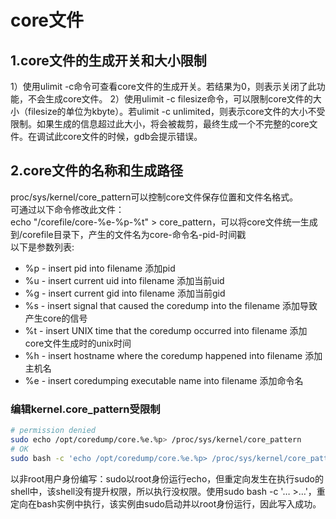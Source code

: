 # core文件

## 1.core文件的生成开关和大小限制

1）使用ulimit -c命令可查看core文件的生成开关。若结果为0，则表示关闭了此功能，不会生成core文件。
2）使用ulimit -c filesize命令，可以限制core文件的大小（filesize的单位为kbyte）。若ulimit -c unlimited，则表示core文件的大小不受限制。如果生成的信息超过此大小，将会被裁剪，最终生成一个不完整的core文件。在调试此core文件的时候，gdb会提示错误。

## 2.core文件的名称和生成路径

proc/sys/kernel/core_pattern可以控制core文件保存位置和文件名格式。  
可通过以下命令修改此文件：  
echo "/corefile/core-%e-%p-%t" > core_pattern，可以将core文件统一生成到/corefile目录下，产生的文件名为core-命令名-pid-时间戳  
以下是参数列表:

- %p - insert pid into filename 添加pid
- %u - insert current uid into filename 添加当前uid
- %g - insert current gid into filename 添加当前gid
- %s - insert signal that caused the coredump into the filename 添加导致产生core的信号
- %t - insert UNIX time that the coredump occurred into filename 添加core文件生成时的unix时间
- %h - insert hostname where the coredump happened into filename 添加主机名
- %e - insert coredumping executable name into filename 添加命令名

### 编辑kernel.core_pattern受限制

```sh
# permission denied
sudo echo /opt/coredump/core.%e.%p> /proc/sys/kernel/core_pattern
# OK
sudo bash -c 'echo /opt/coredump/core.%e.%p> /proc/sys/kernel/core_pattern'
```

以非root用户身份编写：sudo以root身份运行echo，但重定向发生在执行sudo的shell中，该shell没有提升权限，所以执行没权限。使用sudo bash -c '… &gt;…'，重定向在bash实例中执行，该实例由sudo启动并以root身份运行，因此写入成功。
